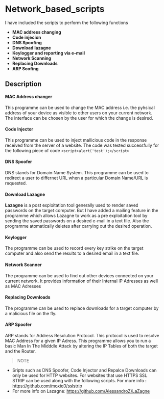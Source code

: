 # Network_based_scripts
I have included the scripts to perform the following functions
* **MAC address changing**
* **Code injecion**
* **DNS Spoofing**
* **Download lazagne**
* **Keylogger and reporting via e-mail**
* **Network Scanning** 
* **Replacing Downloads** 
* **ARP Soofing**
## Description
#### MAC Address changer
This programme can be used to change the MAC address i.e. the pyhsical address of your device as visible to other users on your current network. The interface can be chosen by the user for which the change is desired.
#### Code Injector
This programme can be used to inject mallicious code in the response received from the server of a website. The code was tested successfully for the following piece of code `<script>alert('test');</script>`
#### DNS Spoofer
DNS stands for Domain Name System. This programme can be used to redirect a user to differnet URL when a particular Domain Name/URL is requested.
#### Download Lazagne
**Lazagne** is a post exploitation tool generally used to render saved passwords on the target computer. But I have added a mailing feature in the programme which allows Lazagne to work as a pre exploitation tool by sending the saved passwords on a desired e-mail in a text file. Also the programme atomatically deletes after carrying out the desired operation.
#### Keylogger
The programme can be used to record every key strike on the target computer and also send the results to a desired email in a text file.
#### Network Scanner
The programme can be used to  find out other devices connected on your current network. It provides information of their Internal IP Adresses as well as MAC Adresses
#### Replacing Downloads
The programme can be used to replace downloads for a target computer by a malicious file on the fly.
#### ARP Spoofer
ARP stands for Address Resolution Protocol. This protocol is used to resolve MAC Address for a given IP Adress. This programme allows you to run a basic Man In The Midddle Attack by altering the IP Tables of both the target and the Router.



>NOTE
* Sripts such as DNS Spoofer, Code Injector and Repalce Downloads can only be used for HTTP websites. For websites that use HTTPS SSL STRIP can be used along with the following scripts. For more info : https://github.com/moxie0/sslstrip
* For more info on Lazagne: https://github.com/AlessandroZ/LaZagne
